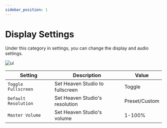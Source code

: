 ```yaml
---
sidebar_position: 1
---
```


# Display Settings

Under this category in settings, you can change the display and audio settings.

![ui](/img/docs/hsui/settings/display.png)

|Setting|Description|Value|
|---|---|---|
|`Toggle Fullscreen`|Set Heaven Studio to fullscreen|Toggle|
|`Default Resolution`|Set Heaven Studio's resolution|Preset/Custom|
|`Master Volume`|Set Heaven Studio's volume|1-100%|
